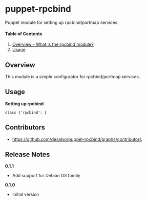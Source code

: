 puppet-rpcbind
======

Puppet module for setting up rpcbind/portmap services.

#### Table of Contents
1. [Overview - What is the rpcbind module?](#overview)
2. [Usage](#usage)

Overview
--------

This module is a simple configurator for rpcbind/portmap services.

Usage
-----

**Setting up rpcbind**

```rpcbind
class {'rpcbind': }
```

Contributors
------------

* https://github.com/desalvo/puppet-rpcbind/graphs/contributors

Release Notes
-------------

**0.1.1**

* Add support for Debian OS family

**0.1.0**

* Initial version
